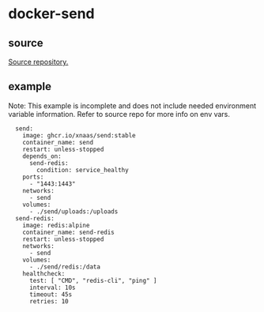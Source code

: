 # docker-send

## source

[Source repository.](https://github.com/timvisee/send)

## example

Note: This example is incomplete and does not include
needed environment variable information. Refer to source
repo for more info on env vars.

```
  send:
    image: ghcr.io/xnaas/send:stable
    container_name: send
    restart: unless-stopped
    depends_on:
      send-redis:
        condition: service_healthy
    ports:
      - "1443:1443"
    networks:
      - send
    volumes:
      - ./send/uploads:/uploads
  send-redis:
    image: redis:alpine
    container_name: send-redis
    restart: unless-stopped
    networks:
      - send
    volumes:
      - ./send/redis:/data
    healthcheck:
      test: [ "CMD", "redis-cli", "ping" ]
      interval: 10s
      timeout: 45s
      retries: 10
```
